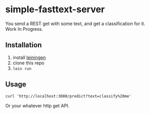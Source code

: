 # simple-fasttext-server

You send a REST get with some text, and get a classification for it.  
Work In Progress.

## Installation

1. install [leiningen](https://leiningen.org/)
2. clone this repo
3. `lein run`

## Usage

```
curl 'http://localhost:3000/predict?text=classify%20me'
```

Or your whatever http get API.
